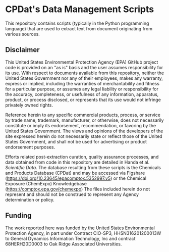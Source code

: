 # CPDat's Data Management Scripts
This repository contains scripts (typically in the Python programming language) that are used to extract text from document originating from various sources.

## Disclaimer
This United States Environmental Protection Agency (EPA) GitHub project code is provided on an "as is" basis and the user assumes responsibility for its use. With respect to documents available from this repository, neither the United States Government nor any of their employees, makes any warranty, express or implied, including the warranties of merchantability and fitness for a particular purpose, or assumes any legal liability or responsibility for the accuracy, completeness, or usefulness of any information, apparatus, product, or process disclosed, or represents that its use would not infringe privately owned rights.

Reference herein to any specific commercial products, process, or service by trade name, trademark, manufacturer, or otherwise, does not necessarily constitute or imply its endorsement, recommendation, or favoring by the United States Government. The views and opinions of the developers of the site expressed herein do not necessarily state or reflect those of the United States Government, and shall not be used for advertising or product endorsement purposes.

Efforts related post-extraction curation, quality assurance processes, and data obtained from code in this repository are detailed in Handa et al. *Scientific Data*. The database resulting from these scripts is the Chemicals and Products Database (CPDat) and may be accessed via Figshare (https://doi.org/10.23645/epacomptox.5352997.v5) or the Chemical Exposure (ChemExpo) Knowledgebase (https://comptox.epa.gov/chemexpo) The files included herein do not represent and should not be construed to represent any Agency determination or policy.

## Funding
The work reported here was funded by the United States Environmental Protection Agency, in part under Contract CIO-SP3, HHSN316201200013W to General Dynamics Information Technology, Inc and contract 68HERH20D0003 to Oak Ridge Associated Universities.
